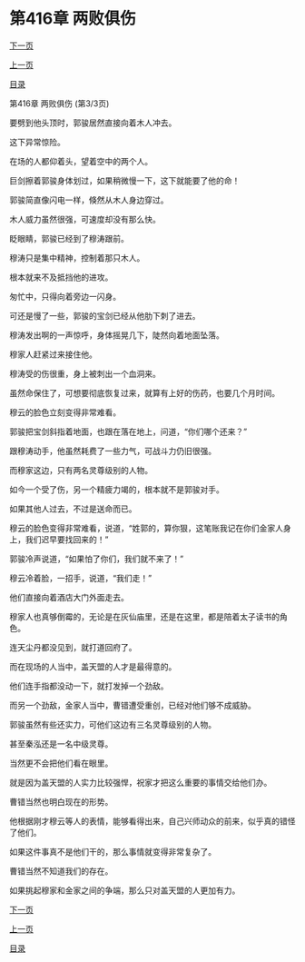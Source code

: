 <h1>第416章   两败俱伤</h1>
            <div><p><a href="./1248_%E7%AC%AC417%E7%AB%A0_%E5%A4%94%E7%89%9B.md">下一页</a></p><p><a href="./1246_%E7%AC%AC416%E7%AB%A0_%E4%B8%A4%E8%B4%A5%E4%BF%B1%E4%BC%A4.md">上一页</a></p><p><a href="../">目录</a></p></div>
            <div><p>第416章   两败俱伤 (第3/3页)</p><p>要劈到他头顶时，郭骏居然直接向着木人冲去。</p><p>这下异常惊险。</p><p>在场的人都仰着头，望着空中的两个人。</p><p>巨剑擦着郭骏身体划过，如果稍微慢一下，这下就能要了他的命！</p><p>郭骏简直像闪电一样，倏然从木人身边穿过。</p><p>木人威力虽然很强，可速度却没有那么快。</p><p>眨眼睛，郭骏已经到了穆涛跟前。</p><p>穆涛只是集中精神，控制着那只木人。</p><p>根本就来不及抵挡他的进攻。</p><p>匆忙中，只得向着旁边一闪身。</p><p>可还是慢了一些，郭骏的宝剑已经从他肋下刺了进去。</p><p>穆涛发出啊的一声惊呼，身体摇晃几下，陡然向着地面坠落。</p><p>穆家人赶紧过来接住他。</p><p>穆涛受的伤很重，身上被刺出一个血洞来。</p><p>虽然命保住了，可想要彻底恢复过来，就算有上好的伤药，也要几个月时间。</p><p>穆云的脸色立刻变得非常难看。</p><p>郭骏把宝剑斜指着地面，也跟在落在地上，问道，“你们哪个还来？”</p><p>跟穆涛动手，他虽然耗费了一些力气，可战斗力仍旧很强。</p><p>而穆家这边，只有两名灵尊级别的人物。</p><p>如今一个受了伤，另一个精疲力竭的，根本就不是郭骏对手。</p><p>如果其他人过去，不过是送命而已。</p><p>穆云的脸色变得非常难看，说道，“姓郭的，算你狠，这笔账我记在你们金家人身上，我们迟早要找回来的！”</p><p>郭骏冷声说道，“如果怕了你们，我们就不来了！”</p><p>穆云冷着脸，一招手，说道，“我们走！”</p><p>他们直接向着酒店大门外面走去。</p><p>穆家人也真够倒霉的，无论是在灰仙庙里，还是在这里，都是陪着太子读书的角色。</p><p>连天尘丹都没见到，就打道回府了。</p><p>而在现场的人当中，盖天盟的人才是最得意的。</p><p>他们连手指都没动一下，就打发掉一个劲敌。</p><p>而另一个劲敌，金家人当中，曹错遭受重创，已经对他们够不成威胁。</p><p>郭骏虽然有些还实力，可他们这边有三名灵尊级别的人物。</p><p>甚至秦泓还是一名中级灵尊。</p><p>当然更不会把他们看在眼里。</p><p>就是因为盖天盟的人实力比较强悍，祝家才把这么重要的事情交给他们办。</p><p>曹错当然也明白现在的形势。</p><p>他根据刚才穆云等人的表情，能够看得出来，自己兴师动众的前来，似乎真的错怪了他们。</p><p>如果这件事真不是他们干的，那么事情就变得非常复杂了。</p><p>曹错当然不知道我们的存在。</p><p>如果挑起穆家和金家之间的争端，那么只对盖天盟的人更加有力。</p></div>
            <div><p><a href="./1248_%E7%AC%AC417%E7%AB%A0_%E5%A4%94%E7%89%9B.md">下一页</a></p><p><a href="./1246_%E7%AC%AC416%E7%AB%A0_%E4%B8%A4%E8%B4%A5%E4%BF%B1%E4%BC%A4.md">上一页</a></p><p><a href="../">目录</a></p></div>